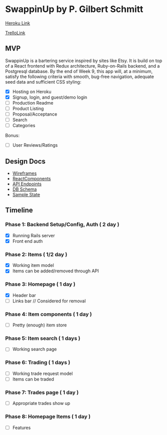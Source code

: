 # SwappinUp by P. Gilbert Schmitt

[Heroku Link][Heroku]

[TrelloLink][Trello]

[Heroku]: https://swappin-up.herokuapp.com/#/
[Trello]: https://trello.com/b/sUrNOlhv/swappingup

## MVP

SwappinUp is a bartering service inspired by sites like Etsy. It is build on top of a React frontend with Redux architecture, Ruby-on-Rails backend, and a Postgresql database. By the end of Week 9, this app will, at a minimum, satisfy the following criteria with smooth, bug-free navigation, adequate seed data and sufficient CSS styling:
- [x] Hosting on Heroku
- [x] Signup, login, and guest/demo login
- [ ] Production Readme
- [ ] Product Listing
- [ ] Proposal/Acceptance
- [ ] Search
- [ ] Categories

Bonus:
- [ ] User Reviews/Ratings

## Design Docs

- [Wireframes][wireframes]
- [ReactComponents][components]
- [API Endpoints][api]
- [DB Schema][schema]
- [Sample State][state]

[wireframes]: docs/wireframes
[components]: docs/component-hierarchy.md
[api]: docs/api-endpoints.md
[schema]: docs/schema.md
[state]: docs/sample-state.md

## Timeline

### Phase 1: Backend Setup/Config, Auth ( 2 day )
- [x] Running Rails server
- [x] Front end auth

### Phase 2: Items ( 1/2 day )
- [x] Working item model
- [x] Items can be added/removed through API

### Phase 3: Homepage ( 1 day )
- [x] Header bar
- [ ] Links bar // Considered for removal

### Phase 4: Item components ( 1 day )
- [ ] Pretty (enough) item store

### Phase 5: Item search ( 1 days )
- [ ] Working search page

### Phase 6: Trading ( 1 days )
- [ ] Working trade request model
- [ ] Items can be traded

### Phase 7: Trades page ( 1 day )
- [ ] Appropriate trades show up

### Phase 8: Homepage Items ( 1 day )
- [ ] Features

